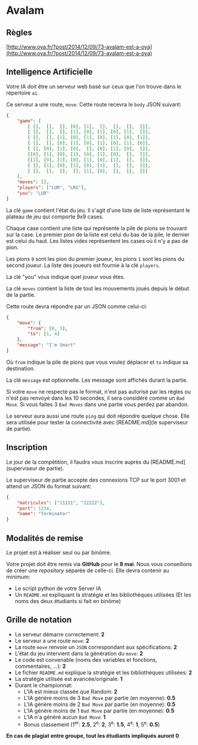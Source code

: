 # Avalam

## Règles

[http://www.oya.fr/?post/2014/12/09/73-avalam-est-a-oya](http://www.oya.fr/?post/2014/12/09/73-avalam-est-a-oya)

## Intelligence Artificielle

Votre IA doit être un serveur web basé sur ceux que l'on trouve dans le répertoire `ai`.

Ce serveur a une route, `move`. Cette route recevra le `body` JSON suivant:

```json
{
	"game": [
		[ [],  [],  [], [0], [1],  [],  [],  [],  []],
		[ [],  [],  [], [1], [0], [1], [0], [1],  []],
		[ [],  [], [1], [0], [1], [0], [1], [0], [1]],
		[ [],  [], [0], [1], [0], [1], [0], [1], [0]],
		[ [], [0], [1], [0],  [], [0], [1], [0],  []],
		[[0], [1], [0], [1], [0], [1], [0],  [],  []],
		[[1], [0], [1], [0], [1], [0], [1],  [],  []],
		[ [], [1], [0], [1], [0], [1],  [],  [],  []],
		[ [],  [],  [],  [], [1], [0],  [],  [],  []]
	],
	"moves": [],
	"players": ["LUR", "LRG"],
	"you": "LUR"
}
```

La clé `game` contient l'état du jeu. Il s'agit d'une liste de liste représentant le plateau de jeu qui comporte 9x9 cases.

Chaque case contient une liste qui représente la pile de pions se trouvant sur la case. Le premier pion de la liste est celui du bas de la pile, le dernier est celui du haut. Les listes vides représentent les cases où il n'y a pas de pion.

Les pions `0` sont les pion du premier joueur, les pions `1` sont les pions du second joueur. La liste des joueurs est fournie à la clé `players`.

La clé "you" vous indique quel joueur vous êtes.

La clé `moves` contient la liste de tout les mouvements joués depuis le début de la partie.

Cette route devra répondre par un JSON comme celui-ci:

```json
{
	"move": {
		"from": [0, 3],
		"to": [1, 4]
	},
	"message": "I'm Smart"
}
```

Où `from` indique la pile de pions que vous voulez déplacer et `to` indique sa destination.

La clé `message` est optionnelle. Les message sont affichés durant la partie.

Si votre `move` ne respecte pas le format, n'est pas autorisé par les règles ou n'est pas renvoyé dans les 10 secondes, il sera considéré comme un `Bad Move`. Si vous faites 3 `Bad Moves` dans une partie vous perdez par abandon.

Le serveur aura aussi une route `ping` qui doit répondre quelque chose. Elle sera utilisée pour tester la connectivité avec [README.md](le superviseur de partie).

## Inscription

Le jour de la compétition, il faudra vous inscrire auprès du [README.md](superviseur de partie).

Le superviseur de partie accepte des connexions TCP sur le port 3001 et attend un JSON du format suivant:

```json
{
	"matricules": ["11111", "22222"],
	"port": 1234,
	"name": "Terminator"
}
```

## Modalités de remise

Le projet est à réaliser seul ou par binôme.

Votre projet doit être remis via **GitHub** pour le **8 mai**. Nous vous conseillons de créer une *repository* séparée de celle-ci. Elle devra contenir au minimum:
- Le script python de votre Server IA
- Un `README.md` expliquant la stratégie et les bibliothèques utilisées (Et les noms des deux étudiants si fait en binôme)

## Grille de notation

- Le serveur démarre correctement: **2**
- Le serveur a une route `move`: **2**
- La route `move` renvoie un `JSON` correspondant aux spécifications: **2**
- L'état du jeu intervient dans la génération du `move`: **2**
- Le code est convenable (noms des variables et fonctions, commentaires, ...): **2**
- Le fichier `README.md` explique la stratégie et les bibliothèques utilisées: **2**
- La stratégie utilisée est avancée/originale: **1**
- Durant le championnat:
	- L'IA est mieux classée que Random: **2**
	- L'IA génère moins de 3 `Bad Move` par partie (en moyenne): **0.5**
	- L'IA génère moins de 2 `Bad Move` par partie (en moyenne): **0.5**
	- L'IA génère moins de 1 `Bad Move` par partie (en moyenne): **0.5**
	- L'IA n'a généré aucun `Bad Move`: **1**
	- Bonus classement (1<sup>er</sup>: **2.5**, 2<sup>e</sup>: **2**, 3<sup>e</sup>: **1.5**, 4<sup>e</sup>: **1**, 5<sup>e</sup>: **0.5**)

**En cas de plagiat entre groupe, tout les étudiants impliqués auront 0**
